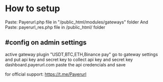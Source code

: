 # How to setup
Paste: Payerurl.php file in "/public_html/modules/gateways" folder
And 
Paste: payerurl_res.php file in /public_html/ folder


#config on admin settings
------------------------
active gateway plugin "USDT,BTC,ETH,Binance pay"
go to gateway settings and put api key and secret key
to collect api key and secret key dashboard.payerurl.com
paste the api credencials and save

for official support:  https://t.me/Payerurl



